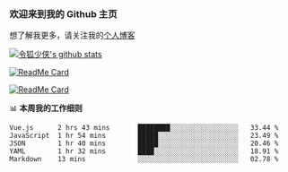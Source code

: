 ### 欢迎来到我的 Github 主页

想了解我更多，请关注我的[个人博客](https://chinesee.github.io/my-awsome-blog/)

[![令狐少侠's github stats](https://github-readme-stats.vercel.app/api?username=Chinesee&show_icons=true&title_color=ffcb6b&text_color=9aaccd&icon_color=82aaff&bg_color=292d3e)](https://github.com/anuraghazra/github-readme-stats/blob/master/readme_cn.md)

[![ReadMe Card](https://github-readme-stats.vercel.app/api/pin/?username=Chinesee&repo=eason-club&title_color=ffcb6b&text_color=9aaccd&icon_color=82aaff&bg_color=292d3e)](https://github.com/Chinesee/eason-club)

[![ReadMe Card](https://github-readme-stats.vercel.app/api/pin/?username=Chinesee&repo=eason-club&title_color=ffcb6b&text_color=9aaccd&icon_color=82aaff&bg_color=292d3e)](https://github.com/Chinesee/eason-club)

📊 **本周我的工作细则**
<!--START_SECTION:waka-->
```text
Vue.js      2 hrs 43 mins       ████████░░░░░░░░░░░░░░░░░   33.44 % 
JavaScript  1 hr 54 mins        █████░░░░░░░░░░░░░░░░░░░░   23.49 % 
JSON        1 hr 40 mins        █████░░░░░░░░░░░░░░░░░░░░   20.46 % 
YAML        1 hr 32 mins        ████░░░░░░░░░░░░░░░░░░░░░   18.91 % 
Markdown    13 mins             ░░░░░░░░░░░░░░░░░░░░░░░░░   02.78 %
```
<!--END_SECTION:waka-->
